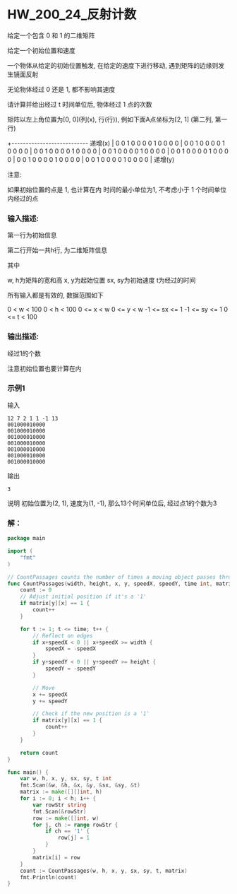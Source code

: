 # HW_200_24_反射计数
给定一个包含 0 和 1 的二维矩阵

给定一个初始位置和速度

一个物体从给定的初始位置触发, 在给定的速度下进行移动, 遇到矩阵的边缘则发生镜面反射

无论物体经过 0 还是 1, 都不影响其速度

请计算并给出经过 t 时间单位后, 物体经过 1 点的次数

矩阵以左上角位置为[0, 0](列(x), 行(行)), 例如下面A点坐标为[2, 1] (第二列, 第一行)

+--------------------------- 递增(x)
| 0 0 1 0 0 0 0 1 0 0 0 0
| 0 0 1 0 0 0 0 1 0 0 0 0
| 0 0 1 0 0 0 0 1 0 0 0 0
| 0 0 1 0 0 0 0 1 0 0 0 0
| 0 0 1 0 0 0 0 1 0 0 0 0
| 0 0 1 0 0 0 0 1 0 0 0 0
| 0 0 1 0 0 0 0 1 0 0 0 0
|
递增(y)

注意:

如果初始位置的点是 1, 也计算在内
时间的最小单位为1, 不考虑小于 1 个时间单位内经过的点

### 输入描述:
第一行为初始信息

<w> <h> <x> <y> <sx> <sy> <t>

第二行开始一共h行, 为二维矩阵信息

其中

w, h为矩阵的宽和高
x, y为起始位置
sx, sy为初始速度
t为经过的时间

所有输入都是有效的, 数据范围如下

0 < w < 100
0 < h < 100
0 <= x < w
0 <= y < w
-1 <= sx <= 1
-1 <= sy <= 1
0 <= t < 100

### 输出描述:
经过1的个数

注意初始位置也要计算在内

### 示例1
输入

    12 7 2 1 1 -1 13
    001000010000
    001000010000
    001000010000
    001000010000
    001000010000
    001000010000
    001000010000

输出

    3

说明
初始位置为(2, 1), 速度为(1, -1), 那么13个时间单位后, 经过点1的个数为3

### 解：

```go
package main

import (
	"fmt"
)

// CountPassages counts the number of times a moving object passes through '1' in a given matrix.
func CountPassages(width, height, x, y, speedX, speedY, time int, matrix [][]int) int {
	count := 0
	// Adjust initial position if it's a '1'
	if matrix[y][x] == 1 {
		count++
	}

	for t := 1; t <= time; t++ {
		// Reflect on edges
		if x+speedX < 0 || x+speedX >= width {
			speedX = -speedX
		}
		if y+speedY < 0 || y+speedY >= height {
			speedY = -speedY
		}

		// Move
		x += speedX
		y += speedY

		// Check if the new position is a '1'
		if matrix[y][x] == 1 {
			count++
		}
	}

	return count
}

func main() {
	var w, h, x, y, sx, sy, t int
	fmt.Scan(&w, &h, &x, &y, &sx, &sy, &t)
	matrix := make([][]int, h)
	for i := 0; i < h; i++ {
		var rowStr string
		fmt.Scan(&rowStr)
		row := make([]int, w)
		for j, ch := range rowStr {
			if ch == '1' {
				row[j] = 1
			}
		}
		matrix[i] = row
	}
	count := CountPassages(w, h, x, y, sx, sy, t, matrix)
	fmt.Println(count)
}
```